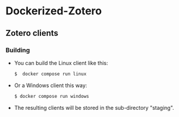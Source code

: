 # Dockerized-Zotero

## Zotero clients 

### Building

- You can build the Linux client like this:

    ```bash
    $  docker compose run linux
    ```

- Or a Windows client this way:

    ```bash
    $ docker compose run windows
    ```

- The resulting clients will be stored in the sub-directory "staging".
